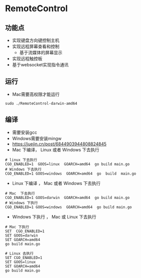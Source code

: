 # RemoteControl

## 功能点
- 实现键盘方向键控制主机
- 实现远程屏幕查看和控制
    - 基于流媒体的屏幕显示
- 实现远程触控板
- 基于websocket实现指令通讯

## 运行
- Mac需要高权限才能运行
```shell
sudo ./RemoteControl-darwin-amd64
```


## 编译
- 需要安装gcc
- Windows需要安装mingw
- https://juejin.cn/post/6844903944808824845
- Mac 下编译， Linux 或者 Windows 下去执行
```shell
# linux 下去执行
CGO_ENABLED=1  GOOS=linux  GOARCH=amd64  go build main.go
# Windows 下去执行
CGO_ENABLED=1 GOOS=windows  GOARCH=amd64  go  build  main.go
```
- Linux 下编译 ， Mac 或者 Windows 下去执行
```shell
# Mac  下去执行
CGO_ENABLED=1 GOOS=darwin  GOARCH=amd64  go build main.go
# Windows 下执行
CGO_ENABLED=1 GOOS=windows  GOARCH=amd64  go build main.go
```
- Windows 下执行 ， Mac 或 Linux 下去执行
```shell
# Mac 下执行
SET  CGO_ENABLED=1
SET GOOS=darwin
SET GOARCH=amd64
go build main.go

# Linux 去执行
SET CGO_ENABLED=1
SET GOOS=linux
SET GOARCH=amd64
go build main.go

```